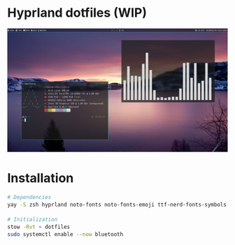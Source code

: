 # Hyprland dotfiles (WIP)

![Screenshot](/screenshots/screenshot.png)

# Installation

```bash
# Dependencies
yay -S zsh hyprland noto-fonts noto-fonts-emoji ttf-nerd-fonts-symbols ttf-nerd-fonts-symbols-mono ttf-meslo-nerd zsh-theme-powerlevel10k-git alacritty-sixel-git btop stow nvidia-dkms libva-nvidia-driver aylurs-gtk-shell-git libastal-io-git libastal-git yandex-browser pipewire pipewire-audio pipewire-pulse bluez bluez-utils wireplumber xdg-desktop-portal-hyprland hyprpolkitagent qt5-wayland qt6-wayland brightnessctl swww slurp grim cliphist

# Initialization
stow -Rvt ~ dotfiles
sudo systemctl enable --now bluetooth
```
